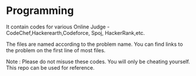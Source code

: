# Programming

It contain codes for various Online Judge - CodeChef,Hackerearth,Codeforce, Spoj, HackerRank,etc.

The files are named according to the problem name. You can find links to the problem on the first line of most files.

Note : Please do not misuse these codes. You will only be cheating yourself. This repo can be used for reference.
